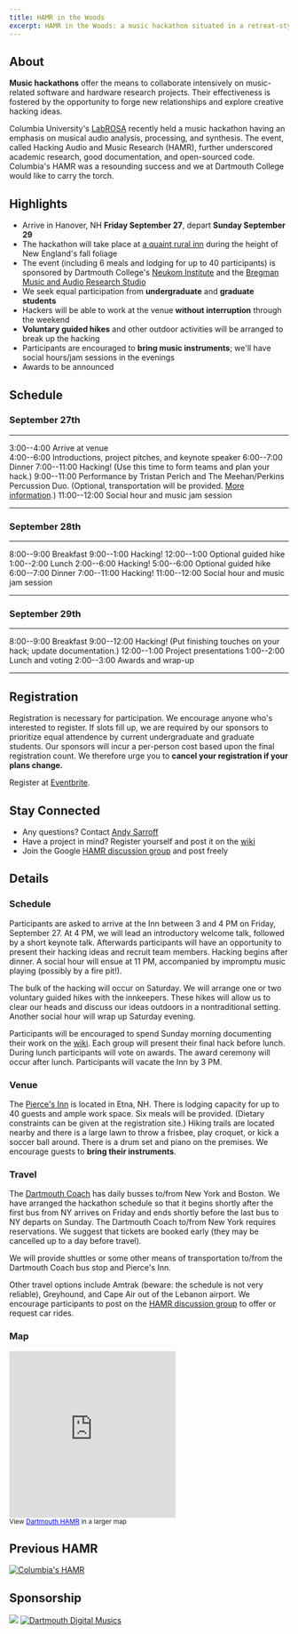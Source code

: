 ```yaml
---
title: HAMR in the Woods
excerpt: HAMR in the Woods: a music hackathon situated in a retreat-style cabin.
---
```


About
-----
**Music hackathons** offer the means to collaborate intensively on music-related software and hardware research projects. Their effectiveness is fostered by the opportunity to forge new relationships and explore creative hacking ideas.

Columbia University's [LabROSA] recently held a music hackathon having an emphasis on musical audio analysis, processing, and synthesis. The event, called Hacking Audio and Music Research (HAMR), further underscored academic research, good documentation, and open-sourced code. Columbia's HAMR was a resounding success and we at Dartmouth College would like to carry the torch.

Highlights
-----
-   Arrive in Hanover, NH **Friday September 27**, depart **Sunday
    September 29**
-   The hackathon will take place at [a quaint rural inn][Pierce's Inn] during the
    height of New England's fall foliage
-   The event (including 6 meals and lodging for up to 40 participants) is
    sponsored by Dartmouth College's [Neukom Institute] and the [Bregman Music and Audio Research Studio]
-   We seek equal participation from **undergraduate** and **graduate students**
-   Hackers will be able to work at the venue **without interruption**
    through the weekend
-   **Voluntary guided hikes** and other outdoor activities will be arranged
    to break up the hacking
-   Participants are encouraged to **bring music instruments**; we'll have
    social hours/jam sessions in the evenings
-   Awards to be announced

Schedule
--------

### September 27th

  -------------- -------------------------------------------------------------
  3:00--4:00     Arrive at venue  
  4:00--6:00     Introductions, project pitches, and keynote speaker
  6:00--7:00     Dinner
  7:00--11:00    Hacking! (Use this time to form teams and plan your hack.)
  9:00--11:00    Performance by Tristan Perich and The Meehan/Perkins 
                 Percussion Duo. (Optional, transportation  will be 
                 provided. [More information].)
  11:00--12:00   Social hour and music jam session
  -------------- -------------------------------------------------------------

### September 28th

  -------------- -------------------------------------------------------------
  8:00--9:00     Breakfast
  9:00--1:00     Hacking!
  12:00--1:00    Optional guided hike
  1:00--2:00     Lunch
  2:00--6:00     Hacking!
  5:00--6:00     Optional guided hike
  6:00--7:00     Dinner
  7:00--11:00    Hacking!
  11:00--12:00   Social hour and music jam session
  -------------- -------------------------------------------------------------

### September 29th

  -------------- -------------------------------------------------------------
  8:00--9:00     Breakfast
  9:00--12:00    Hacking! (Put finishing touches on your hack; update
                 documentation.)
  12:00--1:00    Project presentations
  1:00--2:00     Lunch and voting
  2:00--3:00     Awards and wrap-up
  -------------- -------------------------------------------------------------

Registration
------------
Registration is necessary for participation. We encourage anyone who's interested to register. If slots fill up, we are required by our sponsors to prioritize equal attendence by current undergraduate and graduate students. Our sponsors will incur a per-person cost based upon the final registration count. We therefore urge you to **cancel your registration if your plans change.**

Register at [Eventbrite][registration].

Stay Connected
--------------
-	Any questions? Contact [Andy Sarroff]
-	Have a project in mind? Register yourself and post it on the [wiki]
-	Join the Google [HAMR discussion group][group] and post freely

Details
-------

### Schedule
Participants are asked to arrive at the Inn between 3 and 4 PM on
Friday, September 27. At 4 PM, we
will lead an introductory welcome talk, followed by a short keynote
talk. Afterwards participants will have an opportunity to present their
hacking ideas and recruit team members. Hacking begins after dinner. A
social hour will ensue at 11 PM, accompanied by impromptu music playing (possibly by a fire pit!).

The bulk of the hacking will occur on Saturday. We will arrange one or
two voluntary guided hikes with the innkeepers. These hikes will allow
us to clear our heads and discuss our ideas outdoors in a
nontraditional setting. Another social hour will wrap up Saturday
evening.

Participants will be encouraged to spend Sunday morning
documenting their work on the [wiki]. Each group will present their
final hack before lunch. During lunch participants will vote on awards. The
award ceremony will occur after lunch. Participants will vacate the Inn
by 3 PM.

### Venue
The [Pierce's Inn][] is located in Etna, NH. There is lodging capacity
for up to 40 guests and ample work space. Six meals will be provided. (Dietary constraints can be given at the registration site.) Hiking trails are located
nearby and there is a large lawn to throw a frisbee, play croquet, or
kick a soccer ball around. There is a drum set and piano on the
premises. We encourage guests to **bring their instruments**.

### Travel
The [Dartmouth Coach] has daily busses to/from New York and Boston. We have arranged the hackathon schedule so that it begins shortly after the first bus from NY arrives on Friday and ends shortly before the last bus to NY departs on Sunday. The Dartmouth Coach to/from New York requires reservations. We suggest that tickets are booked early (they may be cancelled up to a day before travel).

We will provide shuttles or some other means of transportation to/from the Dartmouth Coach bus stop and Pierce's Inn.

Other travel options include Amtrak (beware: the schedule is not very reliable), Greyhound, and Cape Air out of the Lebanon airport. We encourage participants to post on the [HAMR discussion group][group] to offer or request car rides.

### Map
<iframe id="container" width="300" height="300" frameborder="0" scrolling="no" marginheight="0" marginwidth="0" src="https://www.google.com/maps/ms?msa=0&amp;msid=211288928416186277002.0004e3d90654812a0bd19&amp;ie=UTF8&amp;t=m&amp;ll=43.720497,-72.258453&amp;spn=0.148876,0.205994&amp;z=11&amp;output=embed"></iframe><br /><small>View <a href="https://www.google.com/maps/ms?msa=0&amp;msid=211288928416186277002.0004e3d90654812a0bd19&amp;ie=UTF8&amp;t=m&amp;ll=43.720497,-72.258453&amp;spn=0.148876,0.205994&amp;z=11&amp;source=embed" style="color:#0000FF;text-align:left">Dartmouth HAMR</a> in a larger map</small>


Previous HAMR
-------------
<a href="http://labrosa.ee.columbia.edu/hamr2013/"><img src="http://labrosa.ee.columbia.edu/hamr2013/hamrLogo.gif" id="container" title="Columbia's HAMR"/></a>

Sponsorship
-----------
<a href="http://www.dartmouth.edu/~neukom/"><img src="./img/neukom.jpg"  id="container" titleh="Neukom Institute"/></a>
<a href="http://bregman.dartmouth.edu/~bregman/"><img src="./img/bregman.png" id="container" title="Dartmouth Digital Musics"/></a>

[Pierce's Inn]: http://www.piercesinn.com/
[LabROSA]: http://labrosa.ee.columbia.edu/  
[Neukom Institute]: http://www.dartmouth.edu/~neukom/
[Bregman Music and Audio Research Studio]: http://bregman.dartmouth.edu/~bregman/
[Andy Sarroff]: mailto:sarroff@cs.dartmouth.edu
[registration]: https://hamr-in-the-woods.eventbrite.com/
[group]: https://groups.google.com/forum/#!forum/hamr-discuss
[Dartmouth Coach]: http://www.dartmouthcoach.com/
[wiki]: http://digitalmusics.dartmouth.edu/~hamr/dokuwiki/
[More information]: https://hop.dartmouth.edu/Online/tristan_perich